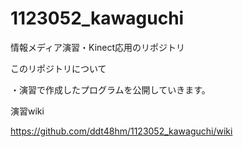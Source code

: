 1123052_kawaguchi
=================
情報メディア演習・Kinect応用のリポジトリ

このリポジトリについて

・演習で作成したプログラムを公開していきます。

演習wiki

https://github.com/ddt48hm/1123052_kawaguchi/wiki
